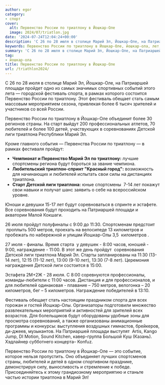 ```yaml
---
author: egor
category:
- спорт
cover:
  alt: Первенство России по триатлону в Йошкар-Оле
  image: 2024/07/triatlon.jpg
date: '2024-07-24T12:04:24+00:00'
description: 'С 26 по 28 июля в столице Марий Эл, Йошкар-Оле, на Патриаршей площади пройдет одно из самых значимых спортивных событий этого лета — городской фестиваль...'
keywords: Первенство России по триатлону в Йошкар-Оле, йошкар-ола, лет, марий, йошкар, россии, триатлону, триатлона, июля, первенство, любителей, детской, лиги, будут, километров, оле, патриаршей
summary: 'С 26 по 28 июля в столице Марий Эл, Йошкар-Оле, на Патриаршей площади пройдет одно из самых значимых спортивных событий этого лета — городской фестиваль...'
tag:
- йошкар-ола
title: Первенство России по триатлону в Йошкар-Оле
url: /triathlon2024/
---
```


С 26 по 28 июля в столице Марий Эл, Йошкар-Оле, на Патриаршей площади пройдет одно из самых значимых спортивных событий этого лета — городской фестиваль спорта, в рамках которого состоится Первенство России по триатлону. Этот фестиваль обещает стать самым массовым мероприятием сезона, привлекая более 6 тысяч зрителей и участников со всей России.

Первенство России по триатлону в Йошкар-Оле объединит более 30 регионов страны. На старт выйдут 200 профессиональных атлетов, 70 любителей и более 100 детей, участвующих в соревнованиях Детской лиги триатлона Республики Марий Эл.

Кроме главного события — Первенства России по триатлону — в рамках фестиваля пройдут:

- **Чемпионат и Первенство Марий Эл по триатлону:** лучшие спортсмены региона будут бороться за звание чемпиона.
- **Любительский триатлон-спринт "Красный город":** возможность для начинающих и любителей испытать свои силы на дистанциях триатлона.
- **Старт Детской лиги триатлона:** юные спортсмены  7-14 лет покажут свои навыки и получат шанс заявить о себе на всероссийском уровне.

Юноши и девушки 15-17 лет будут соревноваться в спринте и эстафете. Все соревнования будут проходить на Патриаршей площади и акватории Малой Кокшаги.

26 июля пройдут полуфиналы с 9:00 до 11:30. Спортсменам предстоит  проплыть 500 метров, проехать на велосипеде 13 километров и пробежать по набережной и улицам Йошкар-Олы 3,5  километров .

27 июля - финалы. Время старта  у девушек - 8:00 часов, юношей - 9:00, награждение - 11:00. В этот же день пройдут  соревнования Детской лиги триатлона Марий Эл. Старты запланированы на 11:30 (13-14 лет), 12:15 (11-12 лет), 13:00 (9-10 лет), 13:30 (7-8 лет). Церемония награждения Детской лиги состоится в 15:00.

Эстафета 2М+2Ж - 28 июля. С 8:00 соревнуются профессионалы, команды-любители с 11:00 часов. Дистанция и для профессионалов, и для любителей одинаковая - плавание – 750 метров, велогонка – 20 километров, бег – 5 километров. Награждение победителей в 13:10.

Фестиваль обещает стать настоящим праздником спорта для всех горожан и гостей Йошкар-Олы. Организаторы подготовили множество развлекательных мероприятий и активностей для зрителей всех возрастов. Для болельщиков будут оборудованы удобные зоны для просмотра соревнований, а также организованы анимационные программы и конкурсы: выступления воздушных гимнастов, брейкеров, ди-джеев, музыкантов. На Патриаршей площади выступят  Artis, Kango Jump, DI Motion, Sound Kitchen, кавер-группа Большой Куш (Казань). Хэдлайнер субботнего концерта– Konfuz.

Первенство России по триатлону в Йошкар-Оле — это событие, которое нельзя пропустить. Оно объединяет лучших спортсменов страны, любителей и детей в одном спортивном празднике, демонстрируя силу, выносливость и стремление к победе. Присоединяйтесь к этому грандиозному мероприятию и станьте частью истории триатлона в Марий Эл!